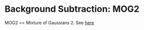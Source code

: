 Background Subtraction: MOG2
============================

MOG2 == Mixture of Gaussians 2. See [here](http://docs.opencv.org/3.1.0/d1/dc5/tutorial_background_subtraction.html)
